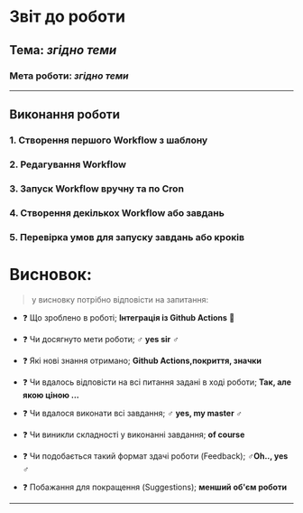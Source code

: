 # Звіт до роботи

## Тема: _згідно теми_

### Мета роботи: _згідно теми_

---

## Виконання роботи

### 1. Створення першого Workflow з шаблону

### 2. Редагування Workflow

### 3. Запуск Workflow вручну та по Cron

### 4. Створення декількох Workflow або завдань

### 5. Перевірка умов для запуску завдань або кроків

# Висновок:

> у висновку потрібно відповісти на запитання:

- :question: Що зроблено в роботі; **Інтеграція із Github Actions** :cactus:

- :question: Чи досягнуто мети роботи; :male_sign: **yes sir** :male_sign:

- :question: Які нові знання отримано; **Github Actions,покриття, значки** 

- :question: Чи вдалось відповісти на всі питання задані в ході роботи; **Так, але якою ціною ...**

- :question: Чи вдалося виконати всі завдання; :male_sign: **yes, my master :male_sign:**

- :question: Чи виникли складності у виконанні завдання; **of course**

- :question: Чи подобається такий формат здачі роботи (Feedback); :male_sign:**Oh.., yes** :male_sign:

- :question: Побажання для покращення (Suggestions); **менший об'єм роботи**

---
